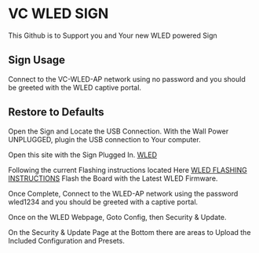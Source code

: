 # VC WLED SIGN

This Github is to Support you and Your new WLED powered Sign

## Sign Usage

Connect to the VC-WLED-AP network using no password and you should be greeted with the WLED captive portal.

## Restore to Defaults

Open the Sign and Locate the USB Connection. With the Wall Power UNPLUGGED, plugin the USB connection to Your computer.

Open this site with the Sign Plugged In. [WLED](https://install.wled.me/)

Following the current Flashing instructions located Here [WLED FLASHING INSTRUCTIONS](https://kno.wled.ge/basics/install-binary/) Flash the Board with the Latest WLED Firmware.

Once Complete, Connect to the WLED-AP network using the password wled1234 and you should be greeted with a captive portal.

Once on the WLED Webpage, Goto Config, then Security & Update.

On the Security & Update Page at the Bottom there are areas to Upload the Included Configuration and Presets.
